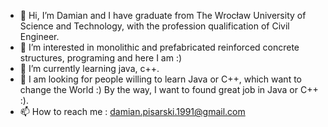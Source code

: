 - 👋 Hi, I’m Damian and I have graduate from The Wrocław University of Science and Technology, with the profession qualification of Civil Engineer.
- 👀 I’m interested in monolithic and prefabricated reinforced concrete structures, programing and here I am :)
- 🌱 I’m currently learning java, c++.
- 💞️ I am looking for people willing to learn Java or C++, which want to change the World :)
      By the way, I want to found great job in Java or C++ :).
- 📫 How to reach me : damian.pisarski.1991@gmail.com
<!---
DPCivilEngineer/DPCivilEngineer is a ✨ special ✨ repository because its `README.md` (this file) appears on your GitHub profile.
You can click the Preview link to take a look at your changes.
--->
